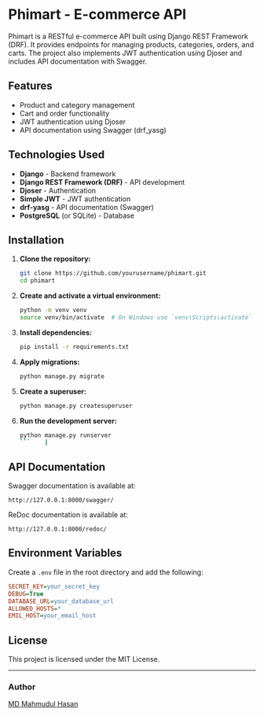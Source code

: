 # Phimart - E-commerce API

Phimart is a RESTful e-commerce API built using Django REST Framework (DRF). It provides endpoints for managing products, categories, orders, and carts. The project also implements JWT authentication using Djoser and includes API documentation with Swagger.

## Features
- Product and category management
- Cart and order functionality
- JWT authentication using Djoser
- API documentation using Swagger (drf_yasg)

## Technologies Used
- **Django** - Backend framework
- **Django REST Framework (DRF)** - API development
- **Djoser** - Authentication
- **Simple JWT** - JWT authentication
- **drf-yasg** - API documentation (Swagger)
- **PostgreSQL** (or SQLite) - Database

## Installation

1. **Clone the repository:**
   ```bash
   git clone https://github.com/yourusername/phimart.git
   cd phimart
   ```

2. **Create and activate a virtual environment:**
   ```bash
   python -m venv venv
   source venv/bin/activate  # On Windows use `venv\Scripts\activate`
   ```

3. **Install dependencies:**
   ```bash
   pip install -r requirements.txt
   ```

4. **Apply migrations:**
   ```bash
   python manage.py migrate
   ```

5. **Create a superuser:**
   ```bash
   python manage.py createsuperuser
   ```

6. **Run the development server:**
   ```bash
   python manage.py runserver
   ```    |

## API Documentation
Swagger documentation is available at:
```
http://127.0.0.1:8000/swagger/
```

ReDoc documentation is available at:
```
http://127.0.0.1:8000/redoc/
```

## Environment Variables
Create a `.env` file in the root directory and add the following:
```ini
SECRET_KEY=your_secret_key
DEBUG=True
DATABASE_URL=your_database_url
ALLOWED_HOSTS=*
EMIL_HOST=your_email_host
```

## License
This project is licensed under the MIT License.

---
### Author
[MD Mahmudul Hasan](https://github.com/mmahmudul7)
